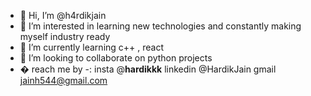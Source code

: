- 👋 Hi, I’m @h4rdikjain
- 👀 I’m interested in learning new technologies and constantly making myself industry ready
- 🌱 I’m currently learning c++ , react
- 💞️ I’m looking to collaborate on python projects
- � reach me by -:
      insta @__hardikkk__
      linkedin @HardikJain
      gmail jainh544@gmail.com
<!---
h4rdikjain/h4rdikjain is a ✨ special ✨ repository because its `README.md` (this file) appears on your GitHub profile.
You can click the Preview link to take a look at your changes.
--->
